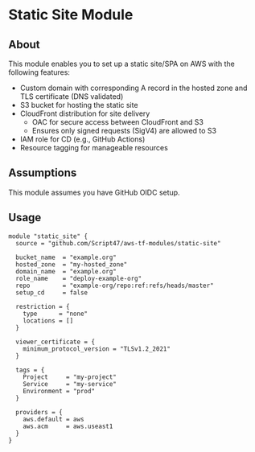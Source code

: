 # Static Site Module

## About

This module enables you to set up a static site/SPA on AWS with the following features:

- Custom domain with corresponding A record in the hosted zone and TLS certificate (DNS validated)
- S3 bucket for hosting the static site
- CloudFront distribution for site delivery
  - OAC for secure access between CloudFront and S3
  - Ensures only signed requests (SigV4) are allowed to S3
- IAM role for CD (e.g., GitHub Actions)
- Resource tagging for manageable resources

## Assumptions

This module assumes you have GitHub OIDC setup.

## Usage

```hcl
module "static_site" {
  source = "github.com/Script47/aws-tf-modules/static-site"

  bucket_name  = "example.org"
  hosted_zone  = "my-hosted_zone"
  domain_name  = "example.org"
  role_name    = "deploy-example-org"
  repo         = "example-org/repo:ref:refs/heads/master"
  setup_cd     = false

  restriction = {
    type      = "none"
    locations = []
  }

  viewer_certificate = {
    minimum_protocol_version = "TLSv1.2_2021"
  }

  tags = {
    Project     = "my-project"
    Service     = "my-service"
    Environment = "prod"
  }

  providers = {
    aws.default = aws
    aws.acm     = aws.useast1
  }
}
```
